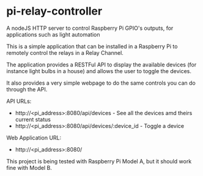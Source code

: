 # pi-relay-controller

A nodeJS HTTP server to control Raspberry Pi GPIO's outputs, for applications such as light automation

This is a simple application that can be installed in a Raspberry Pi to remotely control the relays in a Relay Channel.

The application provides a RESTFul API to display the available devices (for instance light bulbs in a house) and allows the user to toggle the devices.

It also provides a very simple webpage to do the same controls you can do through the API. 

API URLs:
 - http://<pi_address>:8080/api/devices - See all the devices amd theirs current status 
 - http://<pi_address>:8080/api/devices/:device_id - Toggle a device

Web Application URL:
 - http://<pi_address>:8080/
 
 This project is being tested with Raspberry Pi Model A, but it should work fine with Model B.
 
